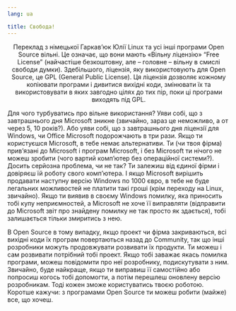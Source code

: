 ```yaml
---
lang: ua

title: Свобода!
---
```


<p align="center">Переклад з німецької Гаркав’юк Юлії
Linux та усі інші програми Open Sourсe вільні. Це означає, що вони мають «Вільну ліцензію» “Free License” (найчастіше безкоштовну, але – головне – вільну в смислі свободи думки). Здебільшого, ліцензія, яку використовують для Open Source, це GPL (General Public License). Ця ліцензія дозволяє кожному копіювати програми і дивитися вихідні коди, змінювати їх та використовувати в яких завгодно цілях до тих пір, поки ці програми виходять під GPL.

Для чого турбуватись про вільне використання? Уяви собі, що з завтрашнього дня Microsoft зникне (звичайно, зараз це неможливо, а от через 5, 10 років?). Або уяви собі, що з завтрашнього дня ліцензії для Windows, чи Office Microsoft подорожчають в три рази. Якщо ти користуєшся Microsoft, в тебе немає альтернативи. Ти (чи твоя фірма) прив’язані до Microsoft і програм Microsoft, і без Microsoft ти нічого не можеш зробити (чого вартий комп’ютер без операційної системи?). Досить серйозна проблема, чи не так? Ти залежиш від єдиної фірми і довіряєш їй роботу свого комп’ютера. І якщо Microsoft вирішить продавати наступну версію Windows по 1000 євро, в тебе не буде легальних можливостей не платити такі гроші (крім переходу на Linux, звичайно). Якщо ти виявив в своєму Windows помилку, яка приносить тобі купу неприємностей, а Microsoft не хоче її виправляти (відправити до Microsoft звіт про знайдену помилку не так просто як здається), тобі залишається тільки змиритись з нею.

В Open Sourсe в тому випадку, якщо проект чи фірма закриваються, всі вихідні коди їх програм повертаються назад до Community, так що інші  розробники можуть продовжувати розвивати їх продукти. Ти можеш і сам розвивати потрібний тобі проект. Якщо тобі заважає якась помилка програми, можеш повідомити про неї розробнику, подискутувати з ним. Звичайно, буде найкраще, якщо ти  виправиш її самостійно або попросиш когось тобі допомогти, а потім перешлеш оновлену версію розробникам. Тоді кожен зможе користуватись твоєю роботою. Коротше кажучи: з програмами Open Sourсe ти можеш робити (майже) все, що хочеш.




